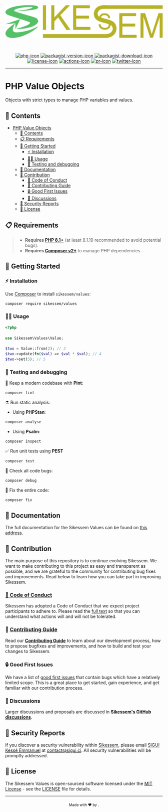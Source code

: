 <div align="center">

[![sikessem-logo]][sikessem-link]

<br/>

[![php-icon]][php-link]
[![packagist-version-icon]][packagist-version-link]
[![packagist-download-icon]][packagist-download-link]
[![license-icon]][license-link]
[![actions-icon]][actions-link]
[![pr-icon]][pr-link]
[![twitter-icon]][twitter-link]

</div>

[sikessem-logo]: https://github.com/sikessem/art/blob/HEAD/images/sikessem.svg
[sikessem-link]: https://github.com/sikessem "Sikessem"

[php-icon]: https://img.shields.io/badge/PHP-ccc.svg?style=flat&logo=php
[php-link]: https://github.com/sikessem/values/search?l=php "PHP code"

[packagist-version-icon]: https://img.shields.io/packagist/v/sikessem/values
[packagist-version-link]: https://packagist.org/packages/sikessem/values "Values Releases"

[packagist-download-icon]: https://img.shields.io/packagist/dt/sikessem/values
[packagist-download-link]: https://packagist.org/packages/sikessem/values "Values Downloads"

[actions-icon]: https://github.com/sikessem/values/workflows/CI/badge.svg
[actions-link]: https://github.com/sikessem/values/actions "Values status"

[pr-icon]: https://img.shields.io/badge/PRs-welcome-brightgreen.svg?color=brightgreen
[pr-link]: https://github.com/sikessem/.github/blob/HEAD/CONTRIBUTING.md "PRs welcome!"

[twitter-icon]: https://img.shields.io/twitter/follow/sikessem.svg?label=@sikessem_tweets
[twitter-link]: https://twitter.com/intent/follow?screen_name=sikessem_tweets "Ping Sikessem"

[license-icon]: https://img.shields.io/badge/license-MIT-blue.svg
[license-link]: https://github.com/sikessem/values/blob/HEAD/LICENSE "Values License"
[conduct-link]: https://github.com/sikessem/values/blob/HEAD/CODE_OF_CONDUCT.md
[discuss-link]: https://github.com/orgs/sikessem/discussions
[docs-link]: https://github.com/sikessem/values#readme "Values Documentation"

***

# PHP Value Objects

Objects with strict types to manage PHP variables and values.

## 🔖 Contents

- [PHP Value Objects](#php-value-objects)
  - [🔖 Contents](#-contents)
  - [📋 Requirements](#-requirements)
  - [🎉 Getting Started](#-getting-started)
    - [⚡️ Installation](#️-installation)
    - [🧑‍💻 Usage](#-usage)
    - [🧪 Testing and debugging](#-testing-and-debugging)
  - [📖 Documentation](#-documentation)
  - [👏 Contribution](#-contribution)
    - [👷 Code of Conduct](#-code-of-conduct)
    - [👥 Contributing Guide](#-contributing-guide)
    - [🔒️ Good First Issues](#️-good-first-issues)
    - [💬 Discussions](#-discussions)
  - [🔐 Security Reports](#-security-reports)
  - [📄 License](#-license)

## 📋 Requirements

> - **Requires [PHP 8.1+](https://php.net/releases/)** (at least 8.1.19 recommended to avoid potential bugs).
> - **Requires [Composer v2+](https://getcomposer.org/)** to manage PHP dependencies.

## 🎉 Getting Started

### ⚡️ Installation

Use [Composer](https://getcomposer.org/) to install `sikessem/values`:

```bash
composer require sikessem/values
```

### 🧑‍💻 Usage

```php
<?php

use Sikessem\Values\Value;

$two = Value::from(2); // 2
$two->update(fn($val) => $val * $val); // 4
$two->set(5); // 5
```

### 🧪 Testing and debugging

🧹 Keep a modern codebase with **Pint**:

```bash
composer lint
```

⚗️ Run static analysis:

- Using **PHPStan**:

```bash
composer analyse
```

- Using **Psalm**:

```bash
composer inspect
```

✅ Run unit tests using **PEST**

```bash
composer test
```

🐛 Check all code bugs:

```bash
composer debug
```

🚀 Fix the entire code:

```bash
composer fix
```

## 📖 Documentation

The full documentation for the Sikessem Values can be found on [this address][docs-link].

## 👏 Contribution

The main purpose of this repository is to continue evolving Sikessem. We want to make contributing to this project as easy and transparent as possible, and we are grateful to the community for contributing bug fixes and improvements. Read below to learn how you can take part in improving Sikessem.

### [👷 Code of Conduct][conduct-link]

Sikessem has adopted a Code of Conduct that we expect project participants to adhere to.
Please read the [full text][conduct-link] so that you can understand what actions will and will not be tolerated.

### 👥 [Contributing Guide][pr-link]

Read our [**Contributing Guide**][pr-link] to learn about our development process, how to propose bugfixes and improvements, and how to build and test your changes to Sikessem.

### 🔒️ Good First Issues

We have a list of [good first issues][gfi] that contain bugs which have a relatively limited scope. This is a great place to get started, gain experience, and get familiar with our contribution process.

[gfi]: https://github.com/sikessem/values/labels/good%20first%20issue

### 💬 Discussions

Larger discussions and proposals are discussed in [**Sikessem's GitHub discussions**][discuss-link].

## 🔐 Security Reports

If you discover a security vulnerability within [Sikessem][sikessem-link], please email [SIGUI Kessé Emmanuel](https://sigui.ci) at [contact@sigui.ci](mailto:contact@sigui.ci). All security vulnerabilities will be promptly addressed.

## 📄 License

The Sikessem Values is open-sourced software licensed under the  [MIT License](https://opensource.org/licenses/MIT) - see the [LICENSE][license-link] file for details.

***

<div align="center"><sub>Made with ❤︎ by <a href="https://twitter.com/intent/follow?screen_name=siguici" style="content:url(https://img.shields.io/twitter/follow/siguici.svg?label=@siguici);margin-bottom:-6px">@siguici</a>.</sub></div>
